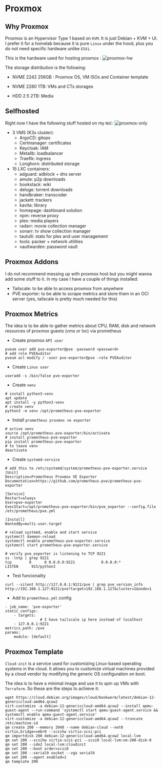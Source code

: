 # Proxmox
## Why Proxmox
Proxmox is an Hypervisor Type 1 based on `KVM`. It is just Debian + KVM + UI. I prefer it for a homelab because it is pure `Linux` under the hood, plus you do not need specific hardware unlike `ESXi`.

This is the hardware used for hosting proxmox :
![proxmox-hw](https://github.com/user-attachments/assets/52d64f7f-adcc-47c4-8ab5-a477c270549c)

The storage distribution is the following:

- NVME 2242 256GB : Proxmox OS, VM ISOs and Container template

- NVME 2280 1TB: VMs and CTs storages
 
- HDD 2.5 2TB: Media

 ## Selfhosted
 Right now I have the following stuff hosted on my `NUC`:
![proxmox-only](https://github.com/user-attachments/assets/69344b26-58cf-436a-bf06-be1c5d5f8f80)
- 3 VMS (K3s cluster):
  - ArgoCD: gitops
  - Certmanager: certificates
  - Keycloak: IAM
  - Metallb: loadbalancer
  - Traefik: ingress
  - Longhorn: distributed storage
- 15 LXC containers:
  - adguard: adblock + dns server
  - amule: p2p downloads
  - bookstack: wiki
  - deluge: torrent downloads
  - handbraker: transcoder
  - jackett: trackers
  - kavita: library
  - homepage: dashboard solution
  - npm: reverse proxy
  - plex: media players
  - radarr: movie collection manager
  - sonarr: tv show collection manager
  - tautulli: stats for plex and user management
  - tools: packer + network utilities
  - vaultwarden: password vault

 ## Proxmox Addons
I do not recommend messing up with proxmox host but you might wanna add some stuff to it. In my case I have a couple of things installed:

- Tailscale: to be able to access proxmox from anywhere
- PVE exporter: to be able to scrape metrics and store them in an OCI server (yes, tailscale is pretty much needed for this)

 ## Proxmox Metrics
The idea is to be able to gather metrics about CPU, RAM, disk and network resources of proxmox guests (vms or lxc) via prometheus

- Create proxmox `API user`
```
pveum user add pve-exporter@pve -password <password>
# add role PVEAuditor
pveum acl modify / -user pve-exporter@pve -role PVEAuditor
```
- Create `Linux user`
```
useradd -s /bin/false pve-exporter
```
- Create `venv`
```
# install python3-venv
apt update
apt install -y python3-venv
# create venv
python3 -m venv /opt/prometheus-pve-exporter
```
- Install `prometheus proxmox ve exporter`
```
# active venv
source /opt/prometheus-pve-exporter/bin/activate
# install prometheus-pve-exporter
pip install prometheus-pve-exporter
# to leave venv
deactivate
```
- Create `systemd-service`
```
# add this to /etc/systemd/system/prometheus-pve-exporter.service
[Unit]
Description=Prometheus Proxmox VE Exporter
Documentation=https://github.com/prometheus-pve/prometheus-pve-exporter

[Service]
Restart=always
User=pve-exporter
ExecStart=/opt/prometheus-pve-exporter/bin/pve_exporter --config.file /etc/prometheus/pve.yml

[Install]
WantedBy=multi-user.target

# reload systemd, enable and start service
systemctl daemon-reload
systemctl enable prometheus-pve-exporter.service
systemctl start prometheus-pve-exporter.service

# verify pve_exporter is listening to TCP 9221
ss -lntp | grep 9221
tcp        0      0 0.0.0.0:9221            0.0.0.0:*               LISTEN      915/python3
```
- Test funcionality
```
curl --silent http://127.0.0.1:9221/pve | grep pve_version_info
http://192.168.1.127:9221/pve?target=192.168.1.127&cluster=1&node=1
```
- Add to `prometheus.yml` config
```
- job_name: 'pve-exporter'
static_configs:
    - targets:
                # I have tailscale ip here instead of localhost
    - 127.0.0.1:9221
metrics_path: /pve
params:
    module: [default]
```
## Proxmox Template
``Cloud-init`` is a service used for customizing Linux-based operating systems in the cloud. It allows you to customize virtual machines provided by a cloud vendor by modifying the generic OS configuration on boot.
 
The idea is to have a minimal image and use it to spin up VMs with `Terraform`. So these are the steps to achieve it:
```
wget https://cloud.debian.org/images/cloud/bookworm/latest/debian-12-genericcloud-amd64.qcow2
virt-customize -a debian-12-genericcloud-amd64.qcow2 --install qemu-guest-agent --run-command 'systemctl start qemu-guest-agent.service && systemctl enable qemu-guest-agent.service'
virt-customize -a debian-12-genericcloud-amd64.qcow2 --truncate /etc/machine-id
qm create 200 --memory 2048 --name debian-cloud --net0 virtio,bridge=vmbr0 --scsihw virtio-scsi-pci
qm importdisk 200 debian-12-genericcloud-amd64.qcow2 local-lvm
qm set 200 --scsihw virtio-scsi-pci --scsi0 local-lvm:vm-200-disk-0   
qm set 200 --ide2 local-lvm:cloudinit
qm set 200 --boot order=scsi0
qm set 200 --serial0 socket --vga serial0
qm set 200 --agent enabled=1
qm template 200
```



